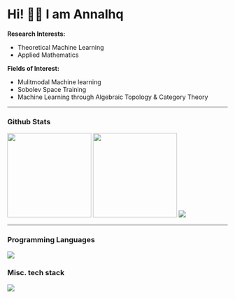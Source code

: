 # Hi! 👋🏻 I am Annalhq

**Research Interests:**  
- Theoretical Machine Learning  
- Applied Mathematics  

**Fields of Interest:**  
- Mulitmodal Machine learning
- Sobolev Space Training   
- Machine Learning through Algebraic Topology & Category Theory  

---
<h3>Github Stats</h3>
  <img src="https://denvercoder1-github-readme-stats.vercel.app/api/?username=annalhq&rank_icon=github&show_icons=true&include_all_commits=true&count_private=true&theme=tokyonight&hide_border=true" height="192px">

  <img src="https://github-readme-streak-stats.herokuapp.com?user=annalhq&theme=tokyonight&hide_border=true" height="192px"/>

  <img src="https://github-readme-activity-graph.vercel.app/graph/?username=annalhq&theme=tokyo-night&hide_border=true&area=true">

---

<h3>Programming Languages</h3>
<p>
    <img src="https://skillicons.dev/icons?i=c,cpp,java,js,latex,lua,md,py,r,ts&theme=dark" />
  </a>
</p>

<h3>Misc. tech stack</h3>
<p>
    <img src="https://skillicons.dev/icons?i=arch,astro,blender,git,kali,linux,neovim,obsidian,pytorch,react,tensorflow,vim&theme=dark" />
  </a>
</p>
